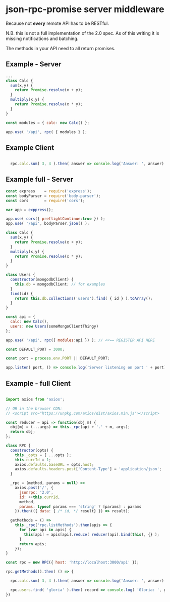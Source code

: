 
# json-rpc-promise server middleware

Because not **every** remote API has to be RESTful. 

N.B. this is not a full implementation of the 2.0 spec. As of this writing it is missing notifications and batching.

The methods in your API need to all return promises.

## Example - Server
````javascript
...
class Calc {
  sum(x,y) {
    return Promise.resolve(x + y);
  }
  multiply(x,y) {
    return Promise.resolve(x * y);
  }
}

const modules = { calc: new Calc() };

app.use( '/api', rpc( { modules } );

````

## Example Client 
````javascript

  rpc.calc.sum( 3, 4 ).then( answer => console.log('Answer: ', answer) );

````

## Example full - Server
````javascript
const express    = require('express');
const bodyParser = require('body-parser');
const cors       = require('cors');

var app = exppress();

app.use( cors({ preflightContinue:true }) );
app.use( '/api', bodyParser.json() );

class Calc {
  sum(x,y) {
    return Promise.resolve(x + y);
  }
  multiply(x,y) {
    return Promise.resolve(x * y);
  }
}

class Users {
  constructor(mongodbClient) {
    this.db = mongodbClient; // for examples
  }
  find(id) {
    return this.db.collections('users').find( { id } ).toArray();
  }
}

const api = {
  calc: new Calc(),
  users: new Users(someMongoClientThingy)
};

app.use( '/api', rpc({ modules:api }) ); // <<== REGISTER API HERE

const DEFAULT_PORT = 3000;

const port = process.env.PORT || DEFAULT_PORT;

app.listen( port, () => console.log('Server listening on port ' + port) );

````

## Example - full Client

````javascript

import axios from 'axios';

// OR in the browser CDN: 
// <script src="https://unpkg.com/axios/dist/axios.min.js"></script>

const reducer = api => function(obj,m) { 
  obj[m] = (...args) => this._rpc(api + '.' + m, args);
  return obj;
};

class RPC {
  constructor(opts) {
    this._opts = { ...opts };
    this.currId = 1;
    axios.defaults.baseURL = opts.host;
    axios.defaults.headers.post['Content-Type'] = 'application/json';
  }

  _rpc = (method, params = null) =>
    axios.post('/', {
      jsonrpc: '2.0',
      id: ++this.currId,
      method,
      params: typeof params === 'string' ? [params] : params
    }).then(({ data: { /* id, */ result} }) => result);

  getMethods = () =>
    this._rpc('rpc.listMethods').then(apis => {
      for (var api in apis) {
        this[api] = apis[api].reduce( reducer(api).bind(this), {} );
      }
      return apis;
    });
}

const rpc = new RPC({ host: 'http://localhost:3000/api' });

rpc.getMethods().then( () => {

  rpc.calc.sum( 3, 4 ).then( answer => console.log('Answer: ', answer) );

  rpc.users.find( 'gloria' ).then( record => console.log( 'Gloria: ', gloria ));
})

````  

